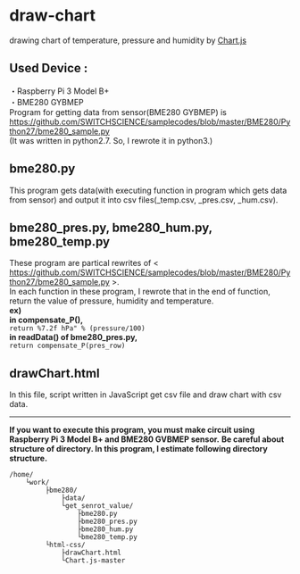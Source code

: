 # draw-chart
drawing chart of temperature, pressure and humidity by [Chart.js](https://www.chartjs.org/)

## Used Device :
・Raspberry Pi 3 Model B+  
・BME280 GYBMEP  
Program for getting data from sensor(BME280 GYBMEP) is <https://github.com/SWITCHSCIENCE/samplecodes/blob/master/BME280/Python27/bme280_sample.py>  
(It was written in python2.7. So, I rewrote it in python3.)

## bme280.py
This program gets data(with executing function in program which gets data from sensor) and output it into csv files(_temp.csv, _pres.csv, _hum.csv).

## bme280_pres.py, bme280_hum.py, bme280_temp.py
These program are partical rewrites of < https://github.com/SWITCHSCIENCE/samplecodes/blob/master/BME280/Python27/bme280_sample.py >.  
In each function in these program, I rewrote that in the end of function, return the value of pressure, humidity and temperature.  
    **ex)  
        in compensate_P(),**  
            `return %7.2f hPa" % (pressure/100)`  
        **in readData() of bme280_pres.py,**  
            `return compensate_P(pres_row)`  
        


## drawChart.html
In this file, script written in JavaScript get csv file and draw chart with csv data.
***
**If you want to execute this program, you must make circuit using Raspberry Pi 3 Model B+ and BME280 GVBMEP sensor.**
**Be careful about structure of directory. In this program, I estimate following directory structure.**

    /home/  
        └work/  
             ├bme280/  
                 ├data/  
                 └get_senrot_value/  
                     ├bme280.py  
                     ├bme280_pres.py  
                     ├bme280_hum.py  
                     └bme280_temp.py
             └html-css/  
                 ├drawChart.html
                 └Chart.js-master
